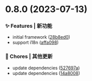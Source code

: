 # 0.8.0 (2023-07-13)


### ✨ Features | 新功能

* initial framework ([28b8ed0](https://github.com/zhensherlock/management-system-frontend/commit/28b8ed0c124d227c273add82256cf1bb9cc03899))
* support i18n ([affa098](https://github.com/zhensherlock/management-system-frontend/commit/affa09820d34f5c65c2d8dcff3ab47c972e54738))


### 🎫 Chores | 其他更新

* update dependencies ([527697a](https://github.com/zhensherlock/management-system-frontend/commit/527697ab70dd4681de977d0d136c395316ba5f36))
* update dependencies ([14a8008](https://github.com/zhensherlock/management-system-frontend/commit/14a8008fa15eb6182f6fdae4c7c263d804d20ce5))



